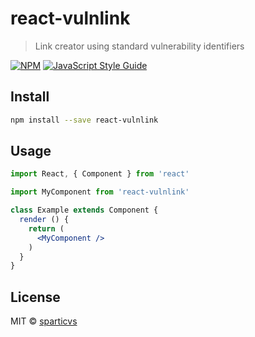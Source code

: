 # react-vulnlink

> Link creator using standard vulnerability identifiers

[![NPM](https://img.shields.io/npm/v/react-vulnlink.svg)](https://www.npmjs.com/package/react-vulnlink) [![JavaScript Style Guide](https://img.shields.io/badge/code_style-standard-brightgreen.svg)](https://standardjs.com)

## Install

```bash
npm install --save react-vulnlink
```

## Usage

```jsx
import React, { Component } from 'react'

import MyComponent from 'react-vulnlink'

class Example extends Component {
  render () {
    return (
      <MyComponent />
    )
  }
}
```

## License

MIT © [sparticvs](https://github.com/sparticvs)
